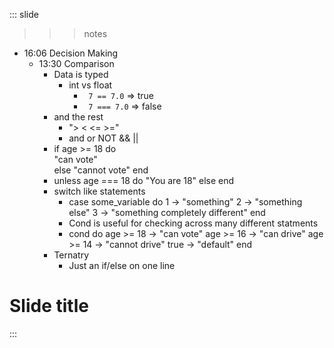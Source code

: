 
::: slide

>>> notes

- 16:06 Decision Making
  - 13:30 Comparison
    - Data is typed
      - int vs float
        - ``` 7 == 7.0``` => true
        - ``` 7 === 7.0``` => false
    - and the rest
      - "> < <= >="
      - and or NOT && ||
    - if age >= 18 do \
        "can vote" \
      else
        "cannot vote"
      end
    - unless age === 18 do
        "You are 18"
      else
      end
    - switch like statements
      - case some_variable do
          1 -> "something"
          2 -> "something else"
          3 -> "something completely different"
        end
      - Cond is useful for checking across many different statments
      - cond do
          age >= 18 -> "can vote"
          age >= 16 -> "can drive"
          age >= 14 -> "cannot drive"
          true -> "default"
        end
    - Ternatry
      - Just an if/else on one line

>>>

# Slide title

:::
